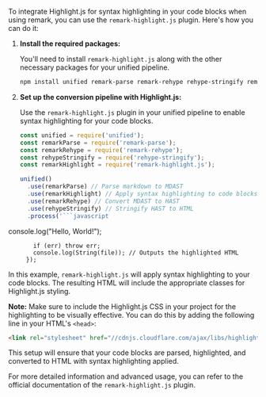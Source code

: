 To integrate Highlight.js for syntax highlighting in your code blocks when using remark, you can use the `remark-highlight.js` plugin. Here's how you can do it:

1. **Install the required packages:**

   You'll need to install `remark-highlight.js` along with the other necessary packages for your unified pipeline.

   ```bash
   npm install unified remark-parse remark-rehype rehype-stringify remark-highlight.js
   ```

2. **Set up the conversion pipeline with Highlight.js:**

   Use the `remark-highlight.js` plugin in your unified pipeline to enable syntax highlighting for your code blocks.

   ```javascript
   const unified = require('unified');
   const remarkParse = require('remark-parse');
   const remarkRehype = require('remark-rehype');
   const rehypeStringify = require('rehype-stringify');
   const remarkHighlight = require('remark-highlight.js');

   unified()
     .use(remarkParse) // Parse markdown to MDAST
     .use(remarkHighlight) // Apply syntax highlighting to code blocks
     .use(remarkRehype) // Convert MDAST to HAST
     .use(rehypeStringify) // Stringify HAST to HTML
     .process('```javascript
console.log("Hello, World!");
```', (err, file) => {
       if (err) throw err;
       console.log(String(file)); // Outputs the highlighted HTML
     });
   ```

In this example, `remark-highlight.js` will apply syntax highlighting to your code blocks. The resulting HTML will include the appropriate classes for Highlight.js styling.

**Note:** Make sure to include the Highlight.js CSS in your project for the highlighting to be visually effective. You can do this by adding the following line in your HTML's `<head>`:

```html
<link rel="stylesheet" href="//cdnjs.cloudflare.com/ajax/libs/highlight.js/10.7.2/styles/default.min.css">
```

This setup will ensure that your code blocks are parsed, highlighted, and converted to HTML with syntax highlighting applied.

For more detailed information and advanced usage, you can refer to the official documentation of the `remark-highlight.js` plugin.

